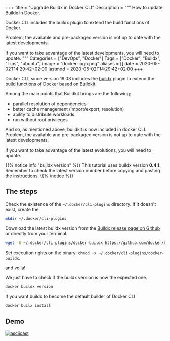 +++
title = "Upgrade Buildx in Docker CLI"
Description = """
How to update Buildx in Docker.

Docker CLI includes the buildx plugin to extend the build functions of Docker.

Problem, the available and pre-packaged version is not up to date with the latest developments.

If you want to take advantage of the latest developments, you will need to update.
"""
Categories = ["DevOps", "Docker"]
Tags = ["Docker", "Buildx", "Tips", "ubuntu"]
image = "docker-logo.png"
aliases = []
date = 2020-05-02T14:29:42+02:00
lastmod = 2020-05-02T14:29:42+02:00
+++


Docker CLI, since version 19.03 includes the [buildx](https://github.com/docker/buildx) plugin to extend the build functions of Docker based on [Buildkit](https://github.com/moby/buildkit).

Among the main points that Buildkit brings are the following:

* parallel resolution of dependencies
* better cache management (import/export, resolution)
* ability to distribute workloads
* run without root privileges

And so, as mentioned above, buildkit is now included in docker CLI.
Problem, the available and pre-packaged version is not up to date with the latest developments.

If you want to take advantage of the latest evolutions,
you will need to update.

{{% notice info "buildx version" %}}
This tutorial uses buildx version **0.4.1**.  
Remember to check the latest version number before copying and pasting the instructions.
{{% /notice %}}

## The steps

Check the existence of the `~/.docker/cli-plugins` directory.
If it doesn't exist, create the

```bash
mkdir ~/.docker/cli-plugins
```

Download the latest buildx version from the [Buildx release page on Github](https://github.com/docker/buildx/releases) or directly from your terminal.

```bash
wget -O ~/.docker/cli-plugins/docker-buildx https://github.com/docker/buildx/releases/download/v0.4.1/buildx-v0.4.1.linux-amd64
```

Set execution rights on the binary: `chmod +x ~/.docker/cli-plugins/docker-buildx`.

and voila!

We just have to check if the buildx version is now the expected one.

```bash
docker buildx version
```

If you want buildx to become the default builder of Docker CLI

```bash
docker builx install
```

## Demo

[![asciicast](https://asciinema.org/a/aWtsg3uCTb2wbEeZHh79c2ntS.svg)](https://asciinema.org/a/aWtsg3uCTb2wbEeZHh79c2ntS)
